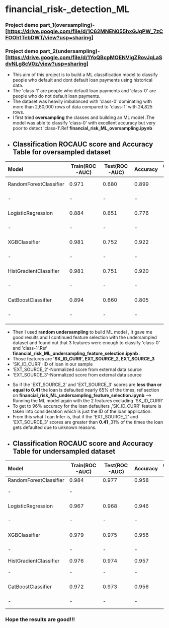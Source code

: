 # financial_risk-_detection_ML
### Project demo part_1(oversampling)-[https://drive.google.com/file/d/1C62MNEN055hxGJgPW_7zCFOOh1TebDWT/view?usp=sharing]
### Project demo part_2(undersampling)-[https://drive.google.com/file/d/1YoQBcpMOENVigZRovJqLaSdvNLg8cV0z/view?usp=sharing]
- This aim of this project is to build a ML classification model to classify people who default and dont default loan payments using historical data.
- The 'class-1' are people who default loan payments and 'class-0' are people who do not default loan payments.
- The dataset was heavily imbalanced with 'class-0' dominating with more than 2,60,000 rows of data compared to 'class-1' with 24,825 rows.
- I first tried **oversampling** the classes and building an ML model .The model was able to classify 'class-0' with excellent accuracy but very poor to detect 'class-1'.Ref **financial_risk_ML_oversampling.ipynb**
- ## Classification ROCAUC score and Accuracy Table for oversampled dataset
|    Model             |  Train(ROC-AUC)   |  Test(ROC-AUC)   |Accuracy |Confusion matrix
| :------------------- | -----------------  |-----------------|-----------------|-----------------:  
| RandomForestClassifier    |      0.971         |0.680             |0.899|   [[68683  2104]   |
|      -         |-             |-| -|                                           [ 5602   489]]    |
| LogisticRegression|      0.884         |0.651              |0.776      |[[57253 13534]| 
|      -        |         -     |   -   |      -|          [ 3676  2415]]|
| XGBClassifier             |      0.981         |0.752              |0.922 |[[70581   206]             |
|     -         |-              |- |-                            | [ 5927   164]]| 
| HistGradientClassifier            |     0.981         |0.751              |0.920|[[70668   119]| 
|    -         |-              |- |-| [ 5992    99]]| 
| CatBoostClassifier            |     0.894         |0.660              |0.805| [[59895 10892]| 
 |   -         |-              |- |     -|                                        [ 4065  2026]]|
          |            
- Then I used **random undersampling** to build ML model , It gave me good results and I continued feature selection with the undersampled dataset and found out that 3 features were enough to classify 'class-0' and 'class-1'.Ref **financial_risk_ML_undersampling_feature_selection.ipynb** .
- Those features are **'SK_ID_CURR', EXT_SOURCE_2, EXT_SOURCE_3**
- 'SK_ID_CURR'-ID of loan in our sample
- 'EXT_SOURCE_2'-Normalized score from external data source
- 'EXT_SOURCE_3'-Normalized score from external data source
* So if the 'EXT_SOURCE_2' and 'EXT_SOURCE_3' scores are **less than or equal to 0.41** the loan is defaulted nearly 65% of the times, ref section on **financial_risk_ML_undersampling_feature_selection.ipynb** --> Running the ML model again with the 2 features excluding 'SK_ID_CURR'
* To get to 96% accuracy for the loan defaulters ,'SK_ID_CURR'  feature is taken into consideration which is just the ID of the loan application.
* From this what I can Infer is, that if the 'EXT_SOURCE_2' and 'EXT_SOURCE_3' scores are greater than **0.41** ,31% of the times the loan gets defaulted due to unknown reasons.
- ## Classification ROCAUC score and Accuracy Table for undersampled dataset
|    Model             |  Train(ROC-AUC)   |  Test(ROC-AUC)   |Accuracy |Confusion matrix
| :------------------- | -----------------  |-----------------|-----------------|-----------------:  
| RandomForestClassifier    |      0.984         |0.977             |0.958|  [[7401    0]   |                            
|             -             |              -|                       |      |   [ 624 6824]] |  
| LogisticRegression|      0.967         |0.968              |0.946   |  [[7332   69] |
 |      -        |         -     |   -   |         -      |                [ 720 6728]] |
| XGBClassifier             |      0.979         |0.975              |0.956 |[[7380   21]            |
|     -         |-              |- |      -|                                     [ 628 6820]] |
| HistGradientClassifier            |     0.976         |0.974              |0.957|  [[7399    2]            |
|    -         |-              |-|   -|                                              [ 624 6824]]]|
| CatBoostClassifier            |     0.972         |0.973              |0.956| [[7374   27]            |
|     -         |-              |-|  -|                                          [ 623 6825]] | 
### Hope the results are good!!!
